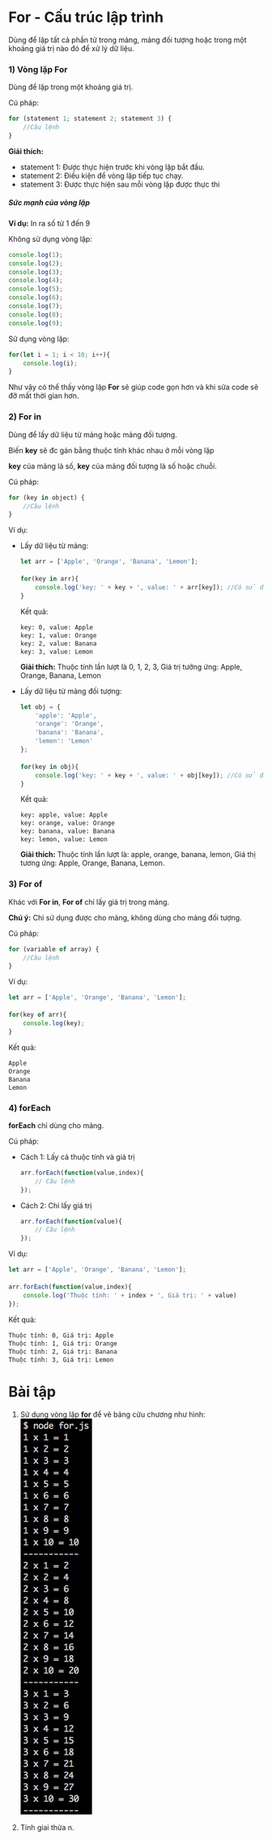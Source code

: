 # For - Cấu trúc lập trình

Dùng để lặp tất cả phần tử trong mảng, mảng đối tượng hoặc trong một khoảng giá trị nào đó để xử lý dữ liệu.

### 1) Vòng lặp For

Dùng để lặp trong một khoảng giá trị.

Cú pháp:

```javascript
for (statement 1; statement 2; statement 3) {
    //Câu lệnh
}
```

**Giải thích:**

- statement 1: Được thực hiện trước khi vòng lặp bắt đầu.
- statement 2: Điều kiện để vòng lặp tiếp tục chạy.
- statement 3: Được thực hiện sau mỗi vòng lặp được thực thi

##### Sức mạnh của vòng lặp

**Ví dụ:** In ra số từ 1 đến 9

Không sử dụng vòng lặp:

```javascript
console.log(1);
console.log(2);
console.log(3);
console.log(4);
console.log(5);
console.log(6);
console.log(7);
console.log(8);
console.log(9);
```

Sử dụng vòng lặp:

```javascript
for(let i = 1; i < 10; i++){
    console.log(i);
}
```

Như vậy có thể thấy vòng lặp **For** sẽ giúp code gọn hơn và khi sửa code sẽ đỡ mất thời gian hơn.

### 2) For in

Dùng để lấy dữ liệu từ mảng hoặc mảng đối tượng.

Biến **key** sẽ đc gán bằng thuộc tính khác nhau ở mỗi vòng lặp

**key** của mảng là số, **key** của mảng đối tượng là số hoặc chuỗi.

Cú pháp:

```javascript
for (key in object) {
    //Câu lệnh
}
```

Ví dụ:

- Lấy dữ liệu từ mảng:

    ```javascript
    let arr = ['Apple', 'Orange', 'Banana', 'Lemon'];

    for(key in arr){
        console.log('key: ' + key + ', value: ' + arr[key]); //Có sử dụng lấy dữ liệu trong mảng
    }
    ```
    
    Kết quả:

    ```
    key: 0, value: Apple
    key: 1, value: Orange
    key: 2, value: Banana
    key: 3, value: Lemon
    ```

    **Giải thích:** Thuộc tính lần lượt là 0, 1, 2, 3, Giá trị tưởng ứng: Apple, Orange, Banana, Lemon

- Lấy dữ liệu từ mảng đối tượng:
    
    ```javascript
    let obj = {
        'apple': 'Apple',
        'orange': 'Orange',
        'banana': 'Banana',
        'lemon': 'Lemon'
    };
    
    for(key in obj){
        console.log('key: ' + key + ', value: ' + obj[key]); //Có sử dụng lấy dữ liệu trong mảng đối tượng
    }
    ```
    Kết quả:

    ```
    key: apple, value: Apple
    key: orange, value: Orange
    key: banana, value: Banana
    key: lemon, value: Lemon
    ```
    
    **Giải thích:** Thuộc tính lần lượt là: apple, orange, banana, lemon, Giá thị tương ứng: Apple, Orange, Banana, Lemon.
   

### 3) For of

Khác với **For in**, **For of** chỉ lấy giá trị trong mảng.

**Chú ý:** Chỉ sử dụng được cho mảng, không dùng cho mảng đối tượng.

Cú pháp: 

```javascript
for (variable of array) {
    //Câu lệnh
}
```

Ví dụ:

```javascript
let arr = ['Apple', 'Orange', 'Banana', 'Lemon'];

for(key of arr){
    console.log(key);
}
```

Kết quả:

```
Apple
Orange
Banana
Lemon
```

### 4) forEach

**forEach** chỉ dùng cho mảng.

Cú pháp:

- Cách 1: Lấy cả thuộc tính và giá trị

    ```javascript
    arr.forEach(function(value,index){
        // Câu lệnh
    });
    ```
    
- Cách 2: Chỉ lấy giá trị

    ```javascript
    arr.forEach(function(value){
        // Câu lệnh
    });
    ```

Ví dụ:

```javascript
let arr = ['Apple', 'Orange', 'Banana', 'Lemon'];

arr.forEach(function(value,index){
    console.log('Thuộc tính: ' + index + ', Giá trị: ' + value)
});
```

Kết quả:

```
Thuộc tính: 0, Giá trị: Apple
Thuộc tính: 1, Giá trị: Orange
Thuộc tính: 2, Giá trị: Banana
Thuộc tính: 3, Giá trị: Lemon
```

# Bài tập

1. Sử dụng vòng lặp **for** để vẽ bảng cửu chương như hình:
![Bảng cửu chương](images/1.jpg)

2. Tính giai thừa n.